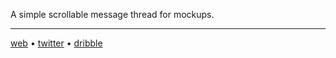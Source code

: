 A simple scrollable message thread for mockups.

---

[web](http://www.russcampbell.net) •  [twitter](https://twitter.com/russcampbell) • [dribble](https://dribbble.com/russcampbell)
